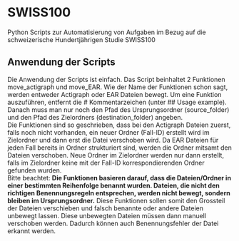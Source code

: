 # SWISS100
Python Scripts zur Automatisierung von Aufgaben im Bezug auf die schweizerische Hundertjährigen Studie SWISS100  
## Anwendung der Scripts
Die Anwendung der Scripts ist einfach. Das Script beinhaltet 2 Funktionen move_actigraph und move_EAR. Wie der Name der Funktionen schon sagt, werden entweder Actigraph oder EAR Dateien bewegt. Um eine Funktion auszuführen, entfernt die # Kommentarzeichen (unter ## Usage example). Danach muss man nur noch den Pfad des Ursprungsordner (source_folder) und den Pfad des Zielordners (destination_folder) angeben.  
Die Funktionen sind so geschrieben, dass bei den Actigraph Dateien zuerst, falls noch nicht vorhanden, ein neuer Ordner (Fall-ID) erstellt wird im Zielordner und dann erst die Datei verschoben wird. Da EAR Dateien für jeden Fall bereits in Ordner strukturiert sind, werden die Ordner mitsamt den Dateien verschoben. Neue Ordner im Zielordner werden nur dann erstellt, falls im Zielordner keine mit der Fall-ID korrespondierenden Ordner gefunden wurden.  
Bitte beachtet: **Die Funktionen basieren darauf, dass die Dateien/Ordner in einer bestimmten Reihenfolge benannt wurden. Dateien, die nicht den richtigen Benennungsregeln entsprechen, werden nicht bewegt, sondern bleiben im Ursprungsordner.** Diese Funktionen sollen somit den Grossteil der Dateien verschieben und falsch benannte oder andere Dateien unbewegt lassen. Diese unbewegten Dateien müssen dann manuell verschoben werden. Dadurch können auch Benennungsfehler der Datei erkannt werden.
